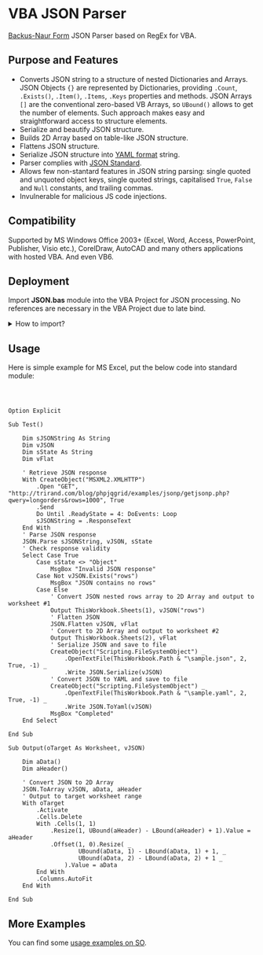 # VBA JSON Parser
[Backus-Naur Form](https://en.wikipedia.org/wiki/Backus%E2%80%93Naur_form) JSON Parser based on RegEx for VBA.
## Purpose and Features
- Converts JSON string to a structure of nested Dictionaries and Arrays. JSON Objects `{}` are represented by Dictionaries, providing `.Count`, `.Exists()`, `.Item()`, `.Items`, `.Keys` properties and methods. JSON Arrays `[]` are the conventional zero-based VB Arrays, so `UBound()` allows to get the number of elements. Such approach makes easy and straightforward access to structure elements.
- Serialize and beautify JSON structure.
- Builds 2D Array based on table-like JSON structure.
- Flattens JSON structure.
- Serialize JSON structure into [YAML format](https://yaml.org/) string.
- Parser complies with [JSON Standard](http://json.org/).
- Allows few non-stantard features in JSON string parsing: single quoted and unquoted object keys, single quoted strings, capitalised `True`, `False` and `Null` constants, and trailing commas.
- Invulnerable for malicious JS code injections.
## Compatibility
Supported by MS Windows Office 2003+ (Excel, Word, Access, PowerPoint, Publisher, Visio etc.), CorelDraw, AutoCAD and many others applications with hosted VBA. And even VB6.
## Deployment
Import **JSON.bas** module into the VBA Project for JSON processing. No references are necessary in the VBA Project due to late bind.
<details><summary>How to import?</summary>
<p>

Download and save JSON.bas to a file - open [the page with JSON.bas code](https://github.com/omegastripes/VBA-JSON-parser/blob/master/JSON.bas), right-click on Raw button, choose Save link as... (for Chrome):

![download](https://user-images.githubusercontent.com/3822668/52233449-33dde700-28d0-11e9-97b9-f61fd98c16fd.png)

Import JSON.bas into the VBA Project - open Visual Basic Editor by pressing Alt+F11, right-click on Project Tree, choose Import File, select saved JSON.bas:

![import](https://user-images.githubusercontent.com/3822668/52232296-31c65900-28cd-11e9-8164-94ca71c06595.png)

</p>
</details>

## Usage
Here is simple example for MS Excel, put the below code into standard module:

```vba



```

<!-- language: vba -->

    Option Explicit

    Sub Test()
        
        Dim sJSONString As String
        Dim vJSON
        Dim sState As String
        Dim vFlat
        
        ' Retrieve JSON response
        With CreateObject("MSXML2.XMLHTTP")
            .Open "GET", "http://trirand.com/blog/phpjqgrid/examples/jsonp/getjsonp.php?qwery=longorders&rows=1000", True
            .Send
            Do Until .ReadyState = 4: DoEvents: Loop
            sJSONString = .ResponseText
        End With
        ' Parse JSON response
        JSON.Parse sJSONString, vJSON, sState
        ' Check response validity
        Select Case True
            Case sState <> "Object"
                MsgBox "Invalid JSON response"
            Case Not vJSON.Exists("rows")
                MsgBox "JSON contains no rows"
            Case Else
                ' Convert JSON nested rows array to 2D Array and output to worksheet #1
                Output ThisWorkbook.Sheets(1), vJSON("rows")
                ' Flatten JSON
                JSON.Flatten vJSON, vFlat
                ' Convert to 2D Array and output to worksheet #2
                Output ThisWorkbook.Sheets(2), vFlat
                ' Serialize JSON and save to file
                CreateObject("Scripting.FileSystemObject") _
                    .OpenTextFile(ThisWorkbook.Path & "\sample.json", 2, True, -1) _
                    .Write JSON.Serialize(vJSON)
                ' Convert JSON to YAML and save to file
                CreateObject("Scripting.FileSystemObject") _
                    .OpenTextFile(ThisWorkbook.Path & "\sample.yaml", 2, True, -1) _
                    .Write JSON.ToYaml(vJSON)
                MsgBox "Completed"
        End Select
        
    End Sub

    Sub Output(oTarget As Worksheet, vJSON)
        
        Dim aData()
        Dim aHeader()
        
        ' Convert JSON to 2D Array
        JSON.ToArray vJSON, aData, aHeader
        ' Output to target worksheet range
        With oTarget
            .Activate
            .Cells.Delete
            With .Cells(1, 1)
                .Resize(1, UBound(aHeader) - LBound(aHeader) + 1).Value = aHeader
                .Offset(1, 0).Resize( _
                        UBound(aData, 1) - LBound(aData, 1) + 1, _
                        UBound(aData, 2) - LBound(aData, 2) + 1 _
                    ).Value = aData
            End With
            .Columns.AutoFit
        End With
        
    End Sub

## More Examples
You can find some <a href="https://stackoverflow.com/search?q=user%3A2165759+is%3Aanswer+json.bas">usage examples on SO</a>.
